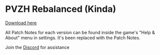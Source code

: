 # PVZH Rebalanced (Kinda)

[Download here](https://github.com/10buttonmushrooms/PVZH-Reblanced-Kinda/releases/tag/v1.0)

All Patch Notes for each version can be found inside the game's "Help & About" menu in settings. It's been replaced with the Patch Notes.

Join the [Discord](https://discord.gg/526TcphNRy) for assistance

